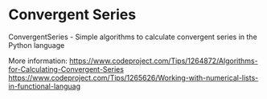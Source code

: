 # Convergent Series

ConvergentSeries - Simple algorithms to calculate convergent series in the Python language

More information:
https://www.codeproject.com/Tips/1264872/Algorithms-for-Calculating-Convergent-Series
https://www.codeproject.com/Tips/1265626/Working-with-numerical-lists-in-functional-languag

